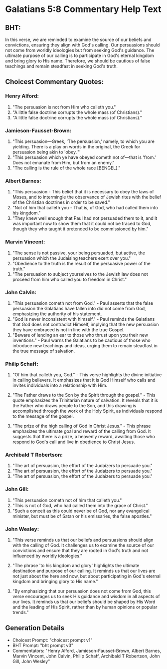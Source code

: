 # Galatians 5:8 Commentary Help Text

## BHT:
In this verse, we are reminded to examine the source of our beliefs and convictions, ensuring they align with God's calling. Our persuasions should not come from worldly ideologies but from seeking God's guidance. The ultimate purpose of our calling is to participate in God's eternal kingdom and bring glory to His name. Therefore, we should be cautious of false teachings and remain steadfast in seeking God's truth.

## Choicest Commentary Quotes:
### Henry Alford:
1. "The persuasion is not from Him who calleth you." 
2. "A little false doctrine corrupts the whole mass (of Christians)." 
3. "A little false doctrine corrupts the whole mass (of Christians)."

### Jamieson-Fausset-Brown:
1. "This persuasion—Greek, 'The persuasion,' namely, to which you are yielding. There is a play on words in the original, the Greek for persuasion being akin to 'obey.'"
2. "This persuasion which ye have obeyed cometh not of—that is 'from.' Does not emanate from Him, but from an enemy."
3. "The calling is the rule of the whole race [BENGEL]."

### Albert Barnes:
1. "This persuasion - This belief that it is necessary to obey the laws of Moses, and to intermingle the observance of Jewish rites with the belief of the Christian doctrines in order to be saved."
2. "Not of him that calleth you - That is, of God, who had called them into his kingdom."
3. "They knew well enough that Paul had not persuaded them to it, and it was important now to show them that it could not be traced to God, though they who taught it pretended to be commissioned by him."

### Marvin Vincent:
1. "The sense is not passive, your being persuaded, but active, the persuasion which the Judaising teachers exert over you."
2. "Obedience to the truth is the result of the persuasive power of the truth."
3. "The persuasion to subject yourselves to the Jewish law does not proceed from him who called you to freedom in Christ."

### John Calvin:
1. "This persuasion cometh not from God." - Paul asserts that the false persuasion the Galatians have fallen into did not come from God, emphasizing the authority of his statement.
2. "God is never inconsistent with himself." - Paul reminds the Galatians that God does not contradict Himself, implying that the new persuasion they have embraced is not in line with the true Gospel.
3. "Beware of lending an ear to those who thrust upon you their new inventions." - Paul warns the Galatians to be cautious of those who introduce new teachings and ideas, urging them to remain steadfast in the true message of salvation.

### Philip Schaff:
1. "Of him that calleth you, God." - This verse highlights the divine initiative in calling believers. It emphasizes that it is God Himself who calls and invites individuals into a relationship with Him. 

2. "The Father draws to the Son by the Spirit through the gospel." - This quote emphasizes the Trinitarian nature of salvation. It reveals that it is the Father who draws people to the Son, and this drawing is accomplished through the work of the Holy Spirit, as individuals respond to the message of the gospel. 

3. "The prize of the high calling of God in Christ Jesus." - This phrase emphasizes the ultimate goal and reward of the calling from God. It suggests that there is a prize, a heavenly reward, awaiting those who respond to God's call and live in obedience to Christ Jesus.

### Archibald T Robertson:
1. "The art of persuasion, the effort of the Judaizers to persuade you."
2. "The art of persuasion, the effort of the Judaizers to persuade you."
3. "The art of persuasion, the effort of the Judaizers to persuade you."

### John Gill:
1. "This persuasion cometh not of him that calleth you."
2. "This is not of God, who had called them into the grace of Christ."
3. "Such a conceit as this could never be of God, nor any evangelical minister, but must be of Satan or his emissaries, the false apostles."

### John Wesley:
1. "This verse reminds us that our beliefs and persuasions should align with the calling of God. It challenges us to examine the source of our convictions and ensure that they are rooted in God's truth and not influenced by worldly ideologies."

2. "The phrase 'to his kingdom and glory' highlights the ultimate destination and purpose of our calling. It reminds us that our lives are not just about the here and now, but about participating in God's eternal kingdom and bringing glory to His name."

3. "By emphasizing that our persuasion does not come from God, this verse encourages us to seek His guidance and wisdom in all aspects of our lives. It reminds us that our beliefs should be shaped by His Word and the leading of His Spirit, rather than by human opinions or popular trends."


## Generation Details
- Choicest Prompt: "choicest prompt v1"
- BHT Prompt: "bht prompt v3"
- Commentators: "Henry Alford, Jamieson-Fausset-Brown, Albert Barnes, Marvin Vincent, John Calvin, Philip Schaff, Archibald T Robertson, John Gill, John Wesley"
